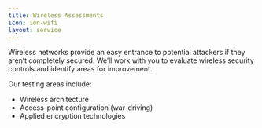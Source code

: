 ```yaml
---
title: Wireless Assessments
icon: ion-wifi
layout: service
---
```


Wireless networks provide an easy entrance to potential attackers if they aren’t completely secured. We’ll work with you to evaluate wireless security controls and identify areas for improvement.

Our testing areas include:
* Wireless architecture
* Access-point configuration (war-driving)
* Applied encryption technologies